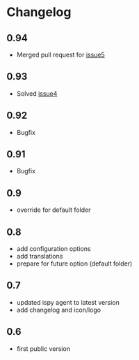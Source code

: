 # Changelog

## 0.94
- Merged pull request for [issue5](https://github.com/ljsquare/hassio-addons/issues/5)
## 0.93
- Solved [issue4](https://github.com/ljsquare/hassio-addons/issues/4)
## 0.92
- Bugfix
## 0.91
- Bugfix
## 0.9
- override for default folder
## 0.8
- add configuration options
- add translations
- prepare for future option (default folder)
## 0.7
- updated ispy agent to latest version
- add changelog and icon/logo
## 0.6
- first public version
